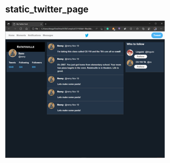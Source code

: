 # static_twitter_page

![This is a preview of the static page](https://github.com/Dvega0xE/static_twitter_page/blob/main/images/Screenshot%202022-04-19%20171822.png)
